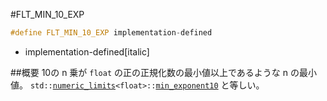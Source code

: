 #FLT_MIN_10_EXP
```cpp
#define FLT_MIN_10_EXP implementation-defined
```
* implementation-defined[italic]

##概要
10の n 乗が `float` の正の正規化数の最小値以上であるような n の最小値。
`std::`[`numeric_limits`](/reference/limits/numeric_limits.md)`<float>::`[`min_exponent10`](/reference/limits/numeric_limits/min_exponent10.md) と等しい。
